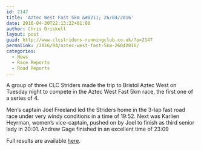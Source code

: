 ```yaml
---
id: 2147
title: 'Aztec West Fast 5km &#8211; 26/04/2016'
date: 2016-04-30T22:13:22+01:00
author: Chris Driskell
layout: post
guid: http://www.clcstriders-runningclub.co.uk/?p=2147
permalink: /2016/04/aztec-west-fast-5km-26042016/
categories:
  - News
  - Race Reports
  - Road Reports
---
```

A group of three CLC Striders made the trip to Bristol Aztec West on Tuesday night to compete in the Aztec West Fast 5km race, the first one of a series of 4.

Men’s captain Joel Freeland led the Striders home in the 3-lap fast road race under very windy conditions in a time of 19:52. Next was Karlien Heyrman, women’s vice-captain, pushed on by Joel to finish as third senior lady in 20:01. Andrew Gage finished in an excellent time of 23:09

Full results are available [here](http://www.bristolandwestac.org/downloads/aztec-west-fast-5k/).

&nbsp;